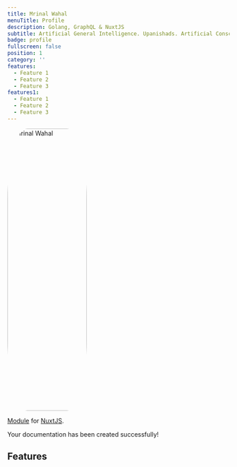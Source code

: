 ```yaml
---
title: Mrinal Wahal
menuTitle: Profile
description: Golang, GraphQL & NuxtJS
subtitle: Artificial General Intelligence. Upanishads. Artificial Consciousness & Developer Experience (DX) Engineering.
badge: profile
fullscreen: false
position: 1
category: ''
features:
  - Feature 1
  - Feature 2
  - Feature 3
features1:
  - Feature 1
  - Feature 2
  - Feature 3
---
```


  <img src="/profile.jpg" width="180" height="640" alt="Mrinal Wahal"/>

[Module]() for [NuxtJS](https://nuxtjs.org).

<alert type="success">

Your documentation has been created successfully!

</alert>

## Features

<list :items="features"></list>
<list :items="features1"></list>

<!-- <p class="flex items-center">Enjoy light and dark mode:&nbsp;<app-color-switcher class="inline-flex ml-2"></app-color-switcher></p>
 -->

 [^1]: This is the first footnote.

[^bignote]: Here's one with multiple paragraphs and code.

    Indent paragraphs to include them in the footnote.

    `{ my code }`

    Add as many paragraphs as you like.

<style>
img {
  border-radius: 25%;
}
</style>